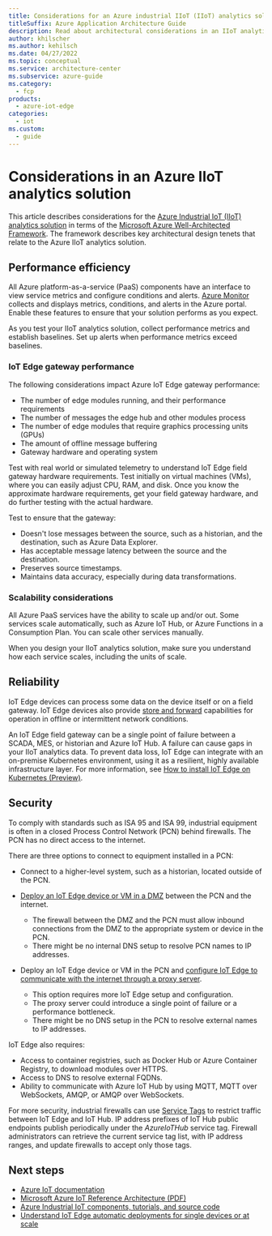 ```yaml
---
title: Considerations for an Azure industrial IIoT (IIoT) analytics solution
titleSuffix: Azure Application Architecture Guide
description: Read about architectural considerations in an IIoT analytics solution. View discussions about performance, availability, and networking.
author: khilscher
ms.author: kehilsch
ms.date: 04/27/2022
ms.topic: conceptual
ms.service: architecture-center
ms.subservice: azure-guide
ms.category:
  - fcp
products:
  - azure-iot-edge
categories:
  - iot
ms.custom:
  - guide
---
```


# Considerations in an Azure IIoT analytics solution

This article describes considerations for the [Azure Industrial IoT (IIoT) analytics solution](iiot-architecture.yml) in terms of the [Microsoft Azure Well-Architected Framework](/azure/architecture/framework/index). The framework describes key architectural design tenets that relate to the Azure IIoT analytics solution.

## Performance efficiency

All Azure platform-as-a-service (PaaS) components have an interface to view service metrics and configure conditions and alerts. [Azure Monitor](/azure/azure-monitor/overview) collects and displays metrics, conditions, and alerts in the Azure portal. Enable these features to ensure that your solution performs as you expect.

As you test your IIoT analytics solution, collect performance metrics and establish baselines. Set up alerts when performance metrics exceed baselines.

### IoT Edge gateway performance

The following considerations impact Azure IoT Edge gateway performance:

- The number of edge modules running, and their performance requirements
- The number of messages the edge hub and other modules process
- The number of edge modules that require graphics processing units (GPUs)
- The amount of offline message buffering
- Gateway hardware and operating system

Test with real world or simulated telemetry to understand IoT Edge field gateway hardware requirements. Test initially on virtual machines (VMs), where you can easily adjust CPU, RAM, and disk. Once you know the approximate hardware requirements, get your field gateway hardware, and do further testing with the actual hardware.

Test to ensure that the gateway:

- Doesn't lose messages between the source, such as a historian, and the destination, such as Azure Data Explorer.
- Has acceptable message latency between the source and the destination.
- Preserves source timestamps.
- Maintains data accuracy, especially during data transformations.

### Scalability considerations

All Azure PaaS services have the ability to scale up and/or out. Some services scale automatically, such as Azure IoT Hub, or Azure Functions in a Consumption Plan. You can scale other services manually.

When you design your IIoT analytics solution, make sure you understand how each service scales, including the units of scale.

## Reliability

IoT Edge devices can process some data on the device itself or on a field gateway. IoT Edge devices also provide [store and forward](https://wikipedia.org/wiki/Store_and_forward) capabilities for operation in offline or intermittent network conditions.

An IoT Edge field gateway can be a single point of failure between a SCADA, MES, or historian and Azure IoT Hub. A failure can cause gaps in your IIoT analytics data. To prevent data loss, IoT Edge can integrate with an on-premise Kubernetes environment, using it as a resilient, highly available infrastructure layer. For more information, see [How to install IoT Edge on Kubernetes (Preview)](/azure/iot-edge/how-to-install-iot-edge-kubernetes).

## Security

To comply with standards such as ISA 95 and ISA 99, industrial equipment is often in a closed Process Control Network (PCN) behind firewalls. The PCN has no direct access to the internet.

There are three options to connect to equipment installed in a PCN:

- Connect to a higher-level system, such as a historian, located outside of the PCN.

- [Deploy an IoT Edge device or VM in a DMZ](../../reference-architectures/dmz/secure-vnet-dmz.yml) between the PCN and the internet.

  - The firewall between the DMZ and the PCN must allow inbound connections from the DMZ to the appropriate system or device in the PCN.
  - There might be no internal DNS setup to resolve PCN names to IP addresses.

- Deploy an IoT Edge device or VM in the PCN and [configure IoT Edge to communicate with the internet through a proxy server](/azure/iot-edge/how-to-configure-proxy-support).

  - This option requires more IoT Edge setup and configuration.
  - The proxy server could introduce a single point of failure or a performance bottleneck.
  - There might be no DNS setup in the PCN to resolve external names to IP addresses.

IoT Edge also requires:

- Access to container registries, such as Docker Hub or Azure Container Registry, to download modules over HTTPS.
- Access to DNS to resolve external FQDNs.
- Ability to communicate with Azure IoT Hub by using MQTT, MQTT over WebSockets, AMQP, or AMQP over WebSockets.

For more security, industrial firewalls can use [Service Tags](/azure/virtual-network/service-tags-overview#service-tags-on-premises) to restrict traffic between IoT Edge and IoT Hub. IP address prefixes of IoT Hub public endpoints publish periodically under the *AzureIoTHub* service tag. Firewall administrators can retrieve the current service tag list, with IP address ranges, and update firewalls to accept only those tags.

## Next steps

- [Azure IoT documentation](/azure/iot-fundamentals)
- [Microsoft Azure IoT Reference Architecture (PDF)](https://aka.ms/iotrefarchitecture)
- [Azure Industrial IoT components, tutorials, and source code](https://azure.github.io/Industrial-IoT)
- [Understand IoT Edge automatic deployments for single devices or at scale](/azure/iot-edge/module-deployment-monitoring)

